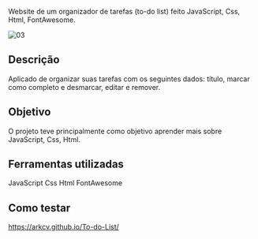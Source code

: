 Website de um organizador de tarefas (to-do list) feito  JavaScript, Css, Html, FontAwesome.

![03](https://user-images.githubusercontent.com/104932386/215184648-26399897-3869-42eb-943a-cb443c87740c.png)

## Descrição

Aplicado de organizar suas tarefas com os seguintes dados: título, marcar como completo e desmarcar, editar e remover.

## Objetivo
O projeto teve principalmente como objetivo aprender mais sobre JavaScript, Css, Html.

## Ferramentas utilizadas
 JavaScript
 Css
 Html
 FontAwesome
 
## Como testar
https://arkcv.github.io/To-do-List/
